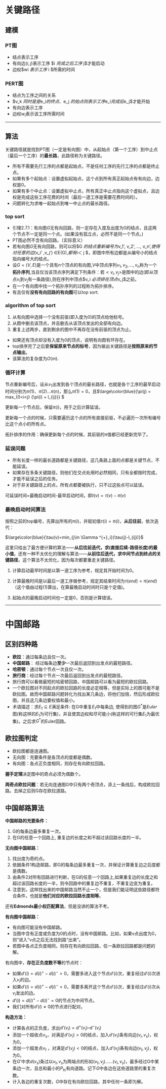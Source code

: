 # 关键路径

## 建模

###    PT图

- 结点表示工序
 - 有向边$(i , j )$表示工序 $i $完成之后工序$ j$才能启动
 - 边权$wi $表示工序$ i $所需的时间



### PERT图

- 结点为工序之间的关系
 - $v_k $同时是是$e_i$的终点、$e_j $的始点则表示工序$e_i$完成后$e_j$才能开始
 - 有向边表示工序
 - 边权$w_i$表示该工序所需时间

------

## 算法


关键路径就是找到PT图（一定是有向图）中，从起始点（第一个工序）到中止点（最后一个工序）的**最长路**，此路径称为关键路径。

- 所有不需要先行工序的点都是起始点，不是任何工序的先行工序的点都是终止点。
- 如果有多个起始点：设置虚拟起始点，这个点到所有真正起始点有有向边，边权是0。
- 如果有多个中止点：设置虚拟中止点，所有真正中止点指向这个虚拟点，且边权是完成这些工序花费的时间（最后一道工序是需要花费时间的）。
- 问题转化为求唯一起始点到唯一中止点的最长路径。



### top sort

- 引理2.7.1：有向图$G$无有向回路，则一定存在入度及出度为0的结点，且这两个节点不一定是同一个点。(如果没有孤立点，必然不是同一个节点。)
- PT图必然不含有向回路。（实际意义）
- 若有向图$G$无有向回路，则可以将$G $的结点重新编号为$v_1’, v_2’, …, v_n’,$使得对任意的边$(v_i’ ,v_j’) ∈E(G),$都有$i＜ j $，即图中所有边都是从编号小的结点指向编号大的结点。
- 设$G=(V,E)$是一个具有$n$个顶点的有向图,$V$中顶点序列$v_1, v_2, …, v_n$称为一个**拓扑序列**,当且仅当该顶点序列满足下列条件：若$<v_i,v_j>$是图中的边(即从顶点$v_i$到$v_j$有一条路径),则在序列中顶点$v_i $必须排在顶点$v_j$之前。
- 在一个有向图中找一个拓扑序列的过程称为拓扑排序。
- 有且仅有**没有有向回路的有向图**可以top sort.



### algorithm of top sort

1.  从有向图中选择一个没有前驱(即入度为0)的顶点给他标号。
2. 从图中删去该顶点，并且删去从该顶点发出的全部有向边。
3. 重复上述两步，直到剩余的图中不再存在没有前驱的顶点为止。
- 如果还有顶点却没有入度为0的顶点，说明有向图有环存在。
- top排序完了之后要**保留原来节点的标号**，因为输出关键路径是**按照原来的节点输出**。
- 该算法的复杂度为$O(m)$.



### 循环计算

节点重新编号后，设从$v_1$出发到各个顶点的最长路径，也就是各个工序的最早启动时间分别为$\pi(1)$、$\pi(2)…\pi(n)$，那么$\pi(1)=0$，且$\large\color{blue}{\pi(j) = max_{0<i<j} {\pi(i) + l_{ij}}} $

更新每一个节点后，保留$\pi(i)$，用于之后计算延误。

更新每一个点的时候，只需要遍历这个点的所有直接前驱，不必遍历一次所有编号比这个点小的所有点。

拓扑排序的作用：确保更新每个点的时候，其前驱的$\pi$值都已经更新完毕了。



### 延误问题

- 所有长度一样的最长道路都是关键路径，这几条路上面的点都是关键节点，不能延误。
- 如果存在多条关键路径，则他们在交点处用时必然相同，只有全都按时完成，才能不延误之后的任务。
- 对于非关键路径上的点，所有点都要被执行，只不过这些点可以延误。



可延误时间=最晚启动时间-最早启动时间，即$t(v)=\tau(v)-\pi(v)$



### 最晚启动时间算法

按照之前的top编号，先算出所有的$\pi(i)$，并赋初值$\tau(i)=\pi(i)$，**从后往前**，依次迭代：

$\large\color{blue}{\tau(v)=min_{j\in \Gamma ^{+}_i}(\tau(j)-l_{ij})}$



这里只给出了最方便计算的算法——**从后往前迭代，求(直接后续-路径长度)的最小值**。还有一种不太优化的理解与算法——**从前往后迭代，求中间节点到终点的关键路径**，这个算法不太优化，因为每次都要重走关键路径。



1. 计算启动最早时间是以第一道工序为参考，规定其开始时间为0。

2. 计算最晚时间是以最后一道工序做参考，规定其结束时间为$\tau(end)=\pi(end)$（这个值由过程(1)算出，在算最晚启动时间时只是个定值)。

3. 起始点的最晚启动时间也一定是0，否则是计算错误。

   

------



# 中国邮路

## 区别四种路

- **欧拉**：通过每条边且仅一次。
- **中国邮路**： 经过每条边**至少**一次最后返回到出发点的最短路径。
- **哈密顿**：通过每个节点一次且仅一次。
- **旅行商**：经过每个节点一次最后返回到出发点的最短路径。
- 旅行商可以看做最短的哈密顿回路，中国邮路可以看为最短的欧拉回路。
- 一个欧拉图对不同起点的欧拉回路的长度必定相等，但是实际上的图可能不是欧拉图。故而中国邮路问题转化为找出某几条边，将他们加倍，然后形成欧拉图，并且这几条边要权值和最小。
- 术语描述：求$E_1\subseteq E$满足条件: 在G中重复$E_1$中每条边, 使得到的图$G^*$是$Euler$图(称这样的$E_1$为可行集)，并且使其边权和尽可能小(称这样的可行集$E_1$为最优集)。之后求$G^*$的Euler回路。



## 欧拉图判定

- 欧拉图都是连通图。
- 无向图：充要条件是各顶点的度都是偶数。
- 有向图：各点正负度相同，则存在有向欧拉回路。




**握手定理**决定图中的奇点必须为偶数个。

**两奇点欧拉问题**：若无向连通图G中只有两个奇顶点，添上一条线后，构成欧拉回路。去掉之后则G存在欧拉道路。



## 中国邮路算法

**中国邮路的充要条件：**

1. G的每条边最多重复一次。
2. 在G的任意一个回路上, 重复边的长度之和不超过该回路长度的一半。



**无向图中国邮路：**

1. 找出度为奇的点。
2. 依据条件1构造邮路，即G的每条边最多重复一次，并保证计算重复边之后度都是偶数。
3. 由条件2对所有回路进行判断，在G的任意一个回路上,如果重复边的长度之和超过该回路长度的一半，则令回路中的重复边不重复，不重复边变为重复。
4. 注意到，这样找出来的中国邮路当然不止一个，但是我们能证明这些路径都符合条件，也就是**他们对应的欧拉回路长度相等**。



还有**Edmonds最小权匹配算法**，但是没讲的算法不考。



**有向图中国邮路：**

-   有向图可能没有中国邮路。
- 当图中含有正度或负度为0的点时，没有中国邮路。比如，如果v点出度为0，则“进入”v点之后无法找到路“出来”。
- 若图中各点正负度相同，则存在有向欧拉回路，任一条欧拉回路都是问题的解。



有向图中，**存在正负度数不等**的节点时：

- 如果$d'(i)=d(i)^+-d(i)^->0$，需要多进入这个节点$d'(i)$次，重复经过$d'(i)$次进入$v_i$的边。
- 如果$d'(i)=d(i)^+-d(i)^-<0$，需要多离开这个节点$d'(i)$次，重复经过$d'(i)$次从$v_i$发出的边。
- $d'(i)=d(i)^+-d(i)^-=0$的节点为中间节点。
- 我们对所有$d'(i)\ne 0$的节点进行配对。



**构造方法：**

-  计算各点的正负度，求出$d’(v_i)=d^+(v_i)–d^-(v_i)$
- 添加一个超收点$v_s$，对满足$d’(v_i)>0$的结点，加入$d’(v_i)$条有向边$(v_i, v_s)$，权为0。 
- 添加一个超发点$v_t$ ，对满足$d’(v_j)<0$的结点，加入$d’(v_j)$条有向边$(v_t ,v_j)$，权为0。
- 在$G’$中求$d(v_s)$条过以$v_t, v_s$为两端点的形如$(v_t, v_j)……(v_i, v_s)$，最多经过G中某条边一次，且总和最小的$P_{ts}$有向道路。记下$G$中各边在这些道路里的重复次数。
- 计入各边的重复次数，$G$中存在有向欧拉回路，其中任何一条即为解。

